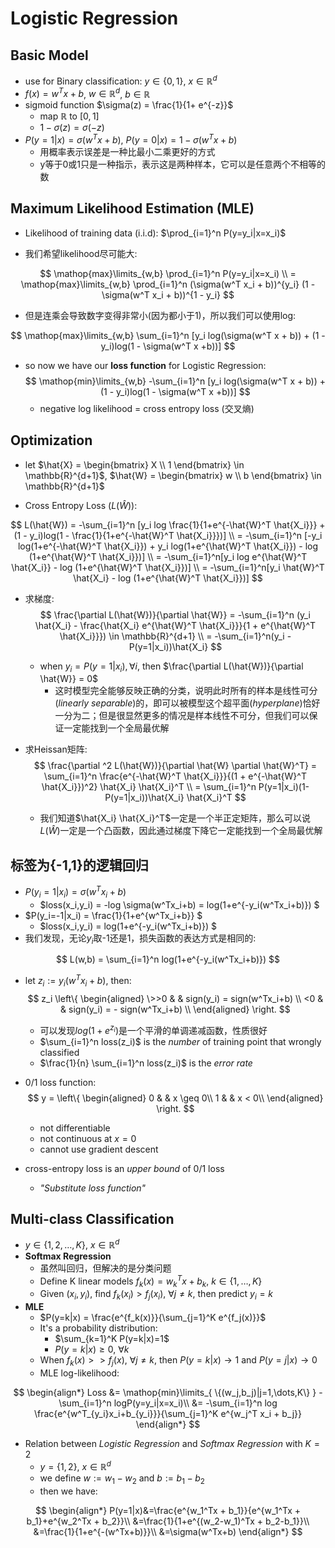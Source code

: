 # Logistic Regression

## Basic Model

- use for Binary classification: $y \in \{0,1\}$, $x \in \mathbb{R}^d$
- $f(x) = w^T x + b$, $w\in \mathbb{R}^d$, $b \in \mathbb{R}$
- sigmoid function $\sigma(z) = \frac{1}{1+ e^{-z}}$
  - map $\mathbb{R}$ to $[0,1]$
  - $1-\sigma(z) = \sigma(-z)$
- $P(y = 1 | x) = \sigma(w^T x + b)$, $P(y = 0 | x) = 1 - \sigma(w^T x + b)$
  - 用概率表示误差是一种比最小二乘更好的方式
  - y等于0或1只是一种指示，表示这是两种样本，它可以是任意两个不相等的数

## Maximum Likelihood Estimation (MLE)

- Likelihood of training data (i.i.d): $\prod_{i=1}^n P(y=y_i|x=x_i)$

- 我们希望likelihood尽可能大:

$$
\mathop{max}\limits_{w,b} \prod_{i=1}^n P(y=y_i|x=x_i) \\
= \mathop{max}\limits_{w,b} \prod_{i=1}^n (\sigma(w^T x_i + b))^{y_i} (1 - \sigma(w^T x_i + b))^{1 - y_i}
$$

- 但是连乘会导致数字变得非常小(因为都小于1)，所以我们可以使用log:

$$
\mathop{max}\limits_{w,b} \sum_{i=1}^n [y_i log(\sigma(w^T x + b)) + (1 - y_i)log(1 - \sigma(w^T x +b))]
$$

- so now we have our **loss function** for Logistic Regression:
  $$
  \mathop{min}\limits_{w,b} -\sum_{i=1}^n [y_i log(\sigma(w^T x + b)) + (1 - y_i)log(1 - \sigma(w^T x +b))]
  $$
  - negative log likelihood = cross entropy loss (交叉熵)

## Optimization

- let
$\hat{X} = \begin{bmatrix}
    X \\
    1
\end{bmatrix} \in \mathbb{R}^{d+1}$,
$\hat{W} = \begin{bmatrix}
    w \\
    b
\end{bmatrix} \in \mathbb{R}^{d+1}$

- Cross Entropy Loss ($L(\hat{W})$):

$$
L(\hat{W}) = -\sum_{i=1}^n [y_i log \frac{1}{1+e^{-\hat{W}^T \hat{X_i}}} + (1 - y_i)log(1 - \frac{1}{1+e^{-\hat{W}^T \hat{X_i}}})] \\
= -\sum_{i=1}^n [-y_i log(1+e^{-\hat{W}^T \hat{X_i}}) + y_i log(1+e^{\hat{W}^T \hat{X_i}}) - log (1+e^{\hat{W}^T \hat{X_i}})] \\
= -\sum_{i=1}^n[y_i log e^{\hat{W}^T \hat{X_i}} - log (1+e^{\hat{W}^T \hat{X_i}})] \\
= -\sum_{i=1}^n[y_i \hat{W}^T \hat{X_i} - log (1+e^{\hat{W}^T \hat{X_i}})]
$$

- 求梯度:
  $$
  \frac{\partial L(\hat{W})}{\partial \hat{W}} = -\sum_{i=1}^n (y_i \hat{X_i} - \frac{\hat{X_i} e^{\hat{W}^T \hat{X_i}}}{1 + e^{\hat{W}^T \hat{X_i}}}) \in \mathbb{R}^{d+1} \\
  = -\sum_{i=1}^n(y_i - P(y=1|x_i))\hat{X_i}
  $$
  - when $y_i = P(y=1|x_i), \forall i$, then $\frac{\partial L(\hat{W})}{\partial \hat{W}} = 0$
    - 这时模型完全能够反映正确的分类，说明此时所有的样本是线性可分(_linearly separable_)的，即可以被模型这个超平面(_hyperplane_)恰好一分为二；但是很显然更多的情况是样本线性不可分，但我们可以保证一定能找到一个全局最优解

- 求Heissan矩阵:
  $$
  \frac{\partial ^2 L(\hat{W})}{\partial \hat{W} \partial \hat{W}^T} = \sum_{i=1}^n \frac{e^{-\hat{W}^T \hat{X_i}}}{(1 + e^{-\hat{W}^T \hat{X_i}})^2} \hat{X_i} \hat{X_i}^T \\
  = \sum_{i=1}^n P(y=1|x_i)(1-P(y=1|x_i))\hat{X_i} \hat{X_i}^T
  $$
  - 我们知道$\hat{X_i} \hat{X_i}^T$一定是一个半正定矩阵，那么可以说$L(\hat{W})$一定是一个凸函数，因此通过梯度下降它一定能找到一个全局最优解

## 标签为{-1,1}的逻辑回归

- $P(y_i=1|x_i) = \sigma(w^T x_i + b)$
  - $loss(x_i,y_i) = -log \sigma(w^Tx_i+b) = log(1+e^{-y_i(w^Tx_i+b)}) $
- $P(y_i=-1|x_i) = \frac{1}{1+e^{w^Tx_i+b}} $
  - $loss(x_i,y_i) = log(1+e^{-y_i(w^Tx_i+b)}) $
- 我们发现，无论$y_i$取-1还是1，损失函数的表达方式是相同的:

$$
L(w,b) = \sum_{i=1}^n log(1+e^{-y_i(w^Tx_i+b)})
$$

- let $z_i := y_i(w^Tx_i+b)$, then:
  $$
    z_i  \left\{
  \begin{aligned}
  \>>0 & & sign(y_i) = sign(w^Tx_i+b) \\
  <0 & & sign(y_i) = - sign(w^Tx_i+b) \\
  \end{aligned}
  \right.
  $$
  - 可以发现$log(1+e^{z_i})$是一个平滑的单调递减函数，性质很好
  - $\sum_{i=1}^n loss(z_i)$ is the _number_ of training point that wrongly classified
  - $\frac{1}{n}  \sum_{i=1}^n loss(z_i)$ is the _error rate_

- 0/1 loss function:
  $$
    y = \left\{
    \begin{aligned}
      0 & & x \geq 0\\
      1 & & x < 0\\
    \end{aligned}
    \right.
  $$
  - not differentiable
  - not continuous at $x=0$
  - cannot use gradient descent
- cross-entropy loss is an _upper bound_ of 0/1 loss
  - _"Substitute loss function"_

## Multi-class Classification

- $y \in \{1,2,\dots,K\}$, $x \in \mathbb{R}^d$
- **Softmax Regression**
  - 虽然叫回归，但解决的是分类问题
  - Define K linear models $f_k(x) = w_k^Tx + b_k, \ k \in \{1,\dots,K\}$
  - Given $(x_i,y_i)$, find $f_k(x_i) > f_j(x_i), \  \forall j \neq k$, then predict $y_i = k$
- **MLE**
  - $P(y=k|x) = \frac{e^{f_k(x)}}{\sum_{j=1}^K e^{f_j(x)}}$
  - It's a probability distribution:
    - $\sum_{k=1}^K P(y=k|x)=1$
    - $P(y=k|x) \geq 0, \ \forall k$
  - When $f_k(x) >> f_j(x), \ \forall j \neq k$, then $P(y=k|x) \rightarrow 1$ and $P(y=j|x) \rightarrow 0$
  - MLE log-likelihood:

$$
\begin{align*}
  Loss
  &= \mathop{min}\limits_{ \{(w_j,b_j)|j=1,\dots,K\} } -\sum_{i=1}^n logP(y=y_i|x=x_i)\\
  &= -\sum_{i=1}^n log \frac{e^{w^T_{y_i}x_i+b_{y_i}}}{\sum_{j=1}^K e^{w_j^T x_i + b_j}}
\end{align*}
$$

- Relation between _Logistic Regression_ and _Softmax Regression_ with $K=2$
  - $y = \{1,2\}$, $x\in \mathbb{R}^d$
  - we define $w:=w_1-w_2$ and $b:=b_1-b_2$
  - then we have:

$$
\begin{align*}
  P(y=1|x)&=\frac{e^{w_1^Tx + b_1}}{e^{w_1^Tx + b_1}+e^{w_2^Tx + b_2}}\\
  &=\frac{1}{1+e^{(w_2-w_1)^Tx + b_2-b_1}}\\
  &=\frac{1}{1+e^{-(w^Tx+b)}}\\
  &=\sigma(w^Tx+b)
\end{align*}
$$
